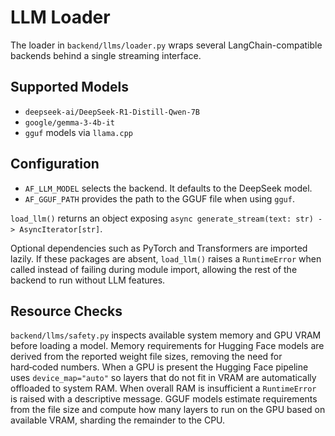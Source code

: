 # LLM Loader

The loader in `backend/llms/loader.py` wraps several LangChain-compatible backends behind a single streaming interface.

## Supported Models
- `deepseek-ai/DeepSeek-R1-Distill-Qwen-7B`
- `google/gemma-3-4b-it`
- `gguf` models via `llama.cpp`

## Configuration
- `AF_LLM_MODEL` selects the backend. It defaults to the DeepSeek model.
- `AF_GGUF_PATH` provides the path to the GGUF file when using `gguf`.

`load_llm()` returns an object exposing `async generate_stream(text: str) -> AsyncIterator[str]`.

Optional dependencies such as PyTorch and Transformers are imported lazily. If
these packages are absent, `load_llm()` raises a `RuntimeError` when called
instead of failing during module import, allowing the rest of the backend to
run without LLM features.

## Resource Checks

`backend/llms/safety.py` inspects available system memory and GPU VRAM before
loading a model. Memory requirements for Hugging Face models are derived from
the reported weight file sizes, removing the need for hard‑coded numbers. When a
GPU is present the Hugging Face pipeline uses `device_map="auto"` so layers that
do not fit in VRAM are automatically offloaded to system RAM. When overall RAM
is insufficient a `RuntimeError` is raised with a descriptive message. GGUF
models estimate requirements from the file size and compute how many layers to
run on the GPU based on available VRAM, sharding the remainder to the CPU.
